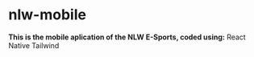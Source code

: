 # nlw-mobile

<strong>This is the mobile aplication of the NLW E-Sports, coded using:</strong>
React Native
Tailwind
